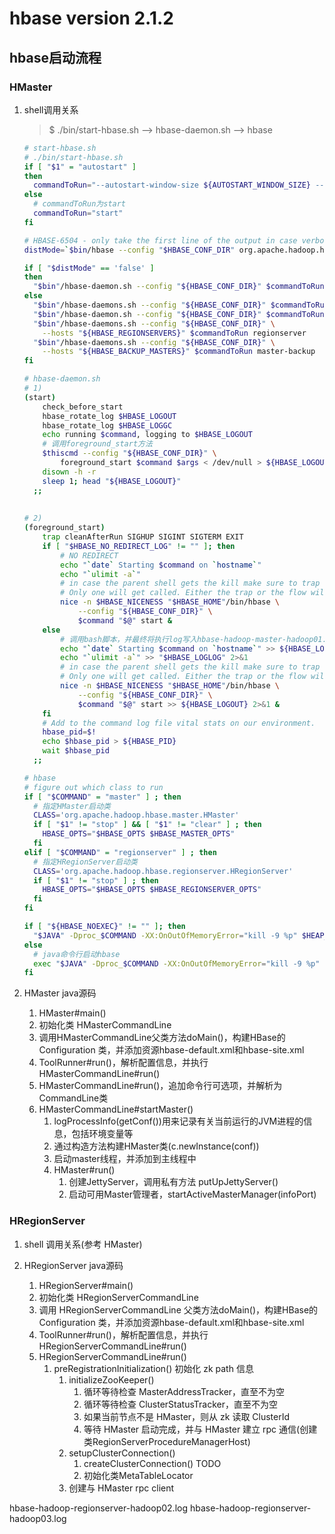 # hbase version 2.1.2

## hbase启动流程
### HMaster
1. shell调用关系
    > $ ./bin/start-hbase.sh --> hbase-daemon.sh --> hbase

    ```bash
    # start-hbase.sh
    # ./bin/start-hbase.sh 
    if [ "$1" = "autostart" ]
    then
      commandToRun="--autostart-window-size ${AUTOSTART_WINDOW_SIZE} --autostart-window-retry-limit ${AUTOSTART_WINDOW_RETRY_LIMIT} autostart"
    else
      # commandToRun为start
      commandToRun="start"
    fi
    
    # HBASE-6504 - only take the first line of the output in case verbose gc is on
    distMode=`$bin/hbase --config "$HBASE_CONF_DIR" org.apache.hadoop.hbase.util.HBaseConfTool hbase.cluster.distributed | head -n 1`
    
    if [ "$distMode" == 'false' ]
    then
      "$bin"/hbase-daemon.sh --config "${HBASE_CONF_DIR}" $commandToRun master
    else
      "$bin"/hbase-daemons.sh --config "${HBASE_CONF_DIR}" $commandToRun zookeeper
      "$bin"/hbase-daemon.sh --config "${HBASE_CONF_DIR}" $commandToRun master
      "$bin"/hbase-daemons.sh --config "${HBASE_CONF_DIR}" \
        --hosts "${HBASE_REGIONSERVERS}" $commandToRun regionserver
      "$bin"/hbase-daemons.sh --config "${HBASE_CONF_DIR}" \
        --hosts "${HBASE_BACKUP_MASTERS}" $commandToRun master-backup
    fi
    ```
    
    ```bash
    # hbase-daemon.sh
    # 1)
    (start)
        check_before_start
        hbase_rotate_log $HBASE_LOGOUT
        hbase_rotate_log $HBASE_LOGGC
        echo running $command, logging to $HBASE_LOGOUT
        # 调用foreground_start方法
        $thiscmd --config "${HBASE_CONF_DIR}" \
            foreground_start $command $args < /dev/null > ${HBASE_LOGOUT} 2>&1  &
        disown -h -r
        sleep 1; head "${HBASE_LOGOUT}"
      ;;
      
      
    # 2)  
    (foreground_start)
        trap cleanAfterRun SIGHUP SIGINT SIGTERM EXIT
        if [ "$HBASE_NO_REDIRECT_LOG" != "" ]; then
            # NO REDIRECT
            echo "`date` Starting $command on `hostname`"
            echo "`ulimit -a`"
            # in case the parent shell gets the kill make sure to trap signals.
            # Only one will get called. Either the trap or the flow will go through.
            nice -n $HBASE_NICENESS "$HBASE_HOME"/bin/hbase \
                --config "${HBASE_CONF_DIR}" \
                $command "$@" start &
        else
            # 调用bash脚本，并最终将执行log写入hbase-hadoop-master-hadoop01.log
            echo "`date` Starting $command on `hostname`" >> ${HBASE_LOGLOG}
            echo "`ulimit -a`" >> "$HBASE_LOGLOG" 2>&1
            # in case the parent shell gets the kill make sure to trap signals.
            # Only one will get called. Either the trap or the flow will go through.
            nice -n $HBASE_NICENESS "$HBASE_HOME"/bin/hbase \
                --config "${HBASE_CONF_DIR}" \
                $command "$@" start >> ${HBASE_LOGOUT} 2>&1 &
        fi
        # Add to the command log file vital stats on our environment.
        hbase_pid=$!
        echo $hbase_pid > ${HBASE_PID}
        wait $hbase_pid
      ;;  
    ```
    
    ```bash
    # hbase
    # figure out which class to run
    if [ "$COMMAND" = "master" ] ; then
      # 指定HMaster启动类
      CLASS='org.apache.hadoop.hbase.master.HMaster'
      if [ "$1" != "stop" ] && [ "$1" != "clear" ] ; then
        HBASE_OPTS="$HBASE_OPTS $HBASE_MASTER_OPTS"
      fi
    elif [ "$COMMAND" = "regionserver" ] ; then
      # 指定HRegionServer启动类
      CLASS='org.apache.hadoop.hbase.regionserver.HRegionServer'
      if [ "$1" != "stop" ] ; then
        HBASE_OPTS="$HBASE_OPTS $HBASE_REGIONSERVER_OPTS"
      fi
    fi
    
    if [ "${HBASE_NOEXEC}" != "" ]; then
      "$JAVA" -Dproc_$COMMAND -XX:OnOutOfMemoryError="kill -9 %p" $HEAP_SETTINGS $HBASE_OPTS $CLASS "$@"
    else
      # java命令行启动hbase
      exec "$JAVA" -Dproc_$COMMAND -XX:OnOutOfMemoryError="kill -9 %p" $HEAP_SETTINGS $HBASE_OPTS $CLASS "$@"
    fi
    ```

2. HMaster java源码
    1. HMaster#main()
    2. 初始化类 HMasterCommandLine
    3. 调用HMasterCommandLine父类方法doMain()，构建HBase的 Configuration 类，并添加资源hbase-default.xml和hbase-site.xml
    4. ToolRunner#run()，解析配置信息，并执行HMasterCommandLine#run()
    5. HMasterCommandLine#run()，追加命令行可选项，并解析为CommandLine类
    6. HMasterCommandLine#startMaster()
        1. logProcessInfo(getConf())用来记录有关当前运行的JVM进程的信息，包括环境变量等
        2. 通过构造方法构建HMaster类(c.newInstance(conf))
        3. 启动master线程，并添加到主线程中
        4. HMaster#run()
            1. 创建JettyServer，调用私有方法 putUpJettyServer()
            2. 启动可用Master管理者，startActiveMasterManager(infoPort)


### HRegionServer
1. shell 调用关系(参考 HMaster)

2. HRegionServer java源码
    1. HRegionServer#main()
    2. 初始化类 HRegionServerCommandLine
    3. 调用 HRegionServerCommandLine 父类方法doMain()，构建HBase的 Configuration 类，并添加资源hbase-default.xml和hbase-site.xml
    4. ToolRunner#run()，解析配置信息，并执行 HRegionServerCommandLine#run()
    5. HRegionServerCommandLine#run()
        1. preRegistrationInitialization() 初始化 zk path 信息
            1. initializeZooKeeper()
                1. 循环等待检查 MasterAddressTracker，直至不为空
                2. 循环等待检查 ClusterStatusTracker，直至不为空
                3. 如果当前节点不是 HMaster，则从 zk 读取 ClusterId
                4. 等待 HMaster 启动完成，并与 HMaster 建立 rpc 通信(创建类RegionServerProcedureManagerHost)
            2. setupClusterConnection()
                1. createClusterConnection()    TODO
                2. 初始化类MetaTableLocator
            3. 创建与 HMaster rpc client
        
    
    
    
    
    
    
    
hbase-hadoop-regionserver-hadoop02.log
hbase-hadoop-regionserver-hadoop03.log


















